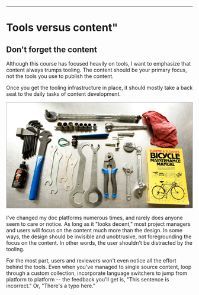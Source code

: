 ---
# Tools versus content"

## Don't forget the content

Although this course has focused heavily on tools, I want to emphasize that content always trumps tooling. The content should be your primary focus, not the tools you use to publish the content.

Once you get the tooling infrastructure in place, it should mostly take a back seat to the daily tasks of content development.

<a href="https://flic.kr/p/QMVMw"><img src="../images_api/toolscontent.png" alt="Dave's Bike Tools, Bri Pettis, Flickr" /></a>

I've changed my doc platforms numerous times, and rarely does anyone seem to care or notice. As long as it "looks decent," most project managers and users will focus on the content much more than the design. In some ways, the design should be invisible and unobtrusive, not foregrounding the focus on the content. In other words, the user shouldn't be distracted by the tooling.

For the most part, users and reviewers won't even notice all the effort behind the tools. Even when you've managed to single source content, loop through a custom collection, incorporate language switchers to jump from platform to platform -- the feedback you'll get is, "This sentence is incorrect." Or, "There's a typo here."
